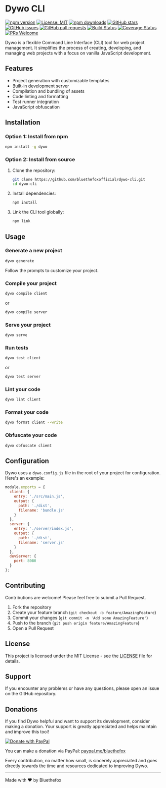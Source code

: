 # Dywo CLI

[![npm version](https://img.shields.io/npm/v/dywo.svg)](https://www.npmjs.com/package/dywo)
[![License: MIT](https://img.shields.io/badge/License-MIT-yellow.svg)](https://opensource.org/licenses/MIT)
[![npm downloads](https://img.shields.io/npm/dm/dywo.svg)](https://www.npmjs.com/package/dywo)
[![GitHub stars](https://img.shields.io/github/stars/bluethefoxofficial/dywo.svg)](https://github.com/bluethefoxofficial/dywo-cli/stargazers)
[![GitHub issues](https://img.shields.io/github/issues/bluethefoxofficial/dywo-cli.svg)](https://github.com/bluethefoxofficial/dywo-cli/issues)
[![GitHub pull requests](https://img.shields.io/github/issues-pr/bluethefoxofficial/dywo-cli.svg)](https://github.com/bluethefoxofficial/dywo-cli/pulls)
[![Build Status](https://img.shields.io/travis/bluethefoxofficial/dywo-cli/main.svg)](https://travis-ci.org/bluethefoxofficial/dywo-cli)
[![Coverage Status](https://img.shields.io/codecov/c/github/bluethefoxofficial/dywo-cli/main.svg)](https://codecov.io/gh/bluethefoxofficial/dywo-cli)
[![PRs Welcome](https://img.shields.io/badge/PRs-welcome-brightgreen.svg)](http://makeapullrequest.com)



Dywo is a flexible Command Line Interface (CLI) tool for web project management. It simplifies the process of creating, developing, and managing web projects with a focus on vanilla JavaScript development.

## Features

- Project generation with customizable templates
- Built-in development server
- Compilation and bundling of assets
- Code linting and formatting
- Test runner integration
- JavaScript obfuscation

## Installation

### Option 1: Install from npm

```bash
npm install -g dywo
```

### Option 2: Install from source

1. Clone the repository:
   ```bash
   git clone https://github.com/bluethefoxofficial/dywo-cli.git
   cd dywo-cli
   ```

2. Install dependencies:
   ```bash
   npm install
   ```

3. Link the CLI tool globally:
   ```bash
   npm link
   ```

## Usage

### Generate a new project

```bash
dywo generate
```

Follow the prompts to customize your project.

### Compile your project

```bash
dywo compile client
```

or

```bash
dywo compile server
```

### Serve your project

```bash
dywo serve
```

### Run tests

```bash
dywo test client
```

or

```bash
dywo test server
```

### Lint your code

```bash
dywo lint client
```

### Format your code

```bash
dywo format client --write
```

### Obfuscate your code

```bash
dywo obfuscate client
```

## Configuration

Dywo uses a `dywo.config.js` file in the root of your project for configuration. Here's an example:

```javascript
module.exports = {
  client: {
    entry: './src/main.js',
    output: {
      path: './dist',
      filename: 'bundle.js'
    }
  },
  server: {
    entry: './server/index.js',
    output: {
      path: './dist',
      filename: 'server.js'
    }
  },
  devServer: {
    port: 8080
  }
};
```

## Contributing

Contributions are welcome! Please feel free to submit a Pull Request.

1. Fork the repository
2. Create your feature branch (`git checkout -b feature/AmazingFeature`)
3. Commit your changes (`git commit -m 'Add some AmazingFeature'`)
4. Push to the branch (`git push origin feature/AmazingFeature`)
5. Open a Pull Request

## License

This project is licensed under the MIT License - see the [LICENSE](LICENSE) file for details.


## Support

If you encounter any problems or have any questions, please open an issue on the GitHub repository.

## Donations

If you find Dywo helpful and want to support its development, consider making a donation. Your support is greatly appreciated and helps maintain and improve this tool!

[![Donate with PayPal](https://img.shields.io/badge/Donate-PayPal-blue.svg)](https://paypal.me/bluethefox)

You can make a donation via PayPal: [paypal.me/bluethefox](https://paypal.me/bluethefox)

Every contribution, no matter how small, is sincerely appreciated and goes directly towards the time and resources dedicated to improving Dywo.

---

Made with ❤️ by Bluethefox